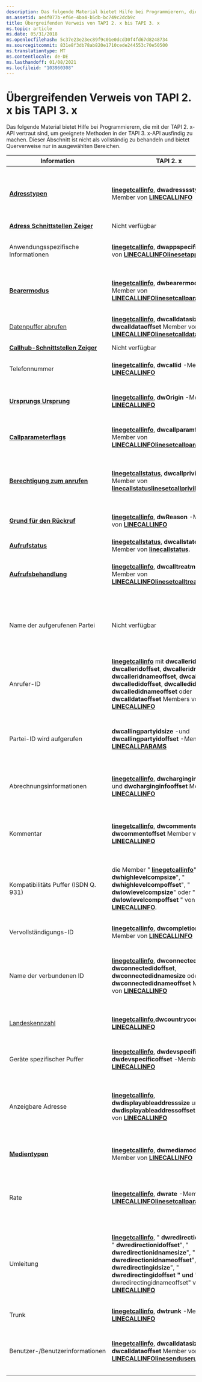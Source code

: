 ```yaml
---
description: Das folgende Material bietet Hilfe bei Programmierern, die mit der TAPI 2. x-API vertraut sind, um geeignete Methoden in der TAPI 3. x-API ausfindig zu machen. Dieser Abschnitt ist nicht als vollständig zu behandeln und bietet Querverweise nur in ausgewählten Bereichen.
ms.assetid: ae4f077b-ef6e-4ba4-b5db-bc749c2dcb9c
title: Übergreifenden Verweis von TAPI 2. x bis TAPI 3. x
ms.topic: article
ms.date: 05/31/2018
ms.openlocfilehash: 5c37e23e23ec89f9c01e0dcd30f4fd67d8248734
ms.sourcegitcommit: 831e8f3db78ab820e1710cede244553c70e50500
ms.translationtype: MT
ms.contentlocale: de-DE
ms.lasthandoff: 01/08/2021
ms.locfileid: "103960308"
---
```

# <a name="tapi-2x-to-tapi-3x-cross-reference"></a>Übergreifenden Verweis von TAPI 2. x bis TAPI 3. x

Das folgende Material bietet Hilfe bei Programmierern, die mit der TAPI 2. x-API vertraut sind, um geeignete Methoden in der TAPI 3. x-API ausfindig zu machen. Dieser Abschnitt ist nicht als vollständig zu behandeln und bietet Querverweise nur in ausgewählten Bereichen.



| Information                                                            | TAPI 2. x                                                                                                                                                                                                                                                                                                                                            | TAPI 3. x                                                                                                                                                                                                                                                                                                                                           |
|------------------------------------------------------------------------|-----------------------------------------------------------------------------------------------------------------------------------------------------------------------------------------------------------------------------------------------------------------------------------------------------------------------------------------------------|----------------------------------------------------------------------------------------------------------------------------------------------------------------------------------------------------------------------------------------------------------------------------------------------------------------------------------------------------|
| [**Adresstypen**](lineaddresstype--constants.md)                    | [**linegetcallinfo**](/windows/win32/api/tapi/nf-tapi-linegetcallinfo), **dwadresssstype** -Member von [**LINECALLINFO**](/windows/win32/api/tapi/ns-tapi-linecallinfo)                                                                                                                                                                                                                  | [**Itcallinfo:: get \_ Callinfolong**](/windows/desktop/api/tapi3if/nf-tapi3if-itcallinfo-get_callinfolong), aufgerufen mit dem **cil \_ calleridadresssstype**, **cil \_ calledidadresssstype** oder **cil \_ connectedidadresssstype** -Member von [**CallInfo \_ Long**](/windows/desktop/api/Tapi3if/ne-tapi3if-callinfo_long).                                                                                                            |
| [**Adress Schnittstellen Zeiger**](/windows/desktop/api/tapi3if/nn-tapi3if-itaddress)                         | Nicht verfügbar                                                                                                                                                                                                                                                                                                                                                  | [**Itcallinfo:: get- \_ Adresse**](/windows/desktop/api/tapi3if/nf-tapi3if-itcallinfo-get_address)                                                                                                                                                                                                                                                                                         |
| Anwendungsspezifische Informationen                                       | [**linegetcallinfo**](/windows/win32/api/tapi/nf-tapi-linegetcallinfo), **dwappspecific** Member von [**LINECALLINFO**](/windows/win32/api/tapi/ns-tapi-linecallinfo)[**linesetappspecific**](/windows/win32/api/tapi/nf-tapi-linesetappspecific)<br/>                                                                                                                                              | [**Itcallinfo:: get \_ Callinfolong**](/windows/desktop/api/tapi3if/nf-tapi3if-itcallinfo-get_callinfolong) oder [**itcallinfo::p UT \_ callinfolong**](/windows/desktop/api/tapi3if/nf-tapi3if-itcallinfo-put_callinfolong), aufgerufen mit dem **cil \_ AppSpecific** -Member von [**CallInfo \_ Long**](/windows/desktop/api/Tapi3if/ne-tapi3if-callinfo_long).                                                                                                              |
| [**Bearermodus**](./linebearermode--constants.md)              | [**linegetcallinfo**](/windows/win32/api/tapi/nf-tapi-linegetcallinfo), **dwbearermode** -Member von [**LINECALLINFO**](/windows/win32/api/tapi/ns-tapi-linecallinfo)[**linesetcallparametriams**](/windows/win32/api/tapi/nf-tapi-linesetcallparams)<br/>                                                                                                                                                 | [**Itcallinfo:: get \_ Callinfolong**](/windows/desktop/api/tapi3if/nf-tapi3if-itcallinfo-get_callinfolong) oder [**itcallinfo::p UT \_ callinfolong**](/windows/desktop/api/tapi3if/nf-tapi3if-itcallinfo-put_callinfolong), aufgerufen mit dem **cil \_ bearermode** -Member von [**CallInfo \_ Long**](/windows/desktop/api/Tapi3if/ne-tapi3if-callinfo_long).                                                                                                               |
| [Datenpuffer abrufen](call-data-ovr.md)                                  | [**linegetcallinfo**](/windows/win32/api/tapi/nf-tapi-linegetcallinfo), **dwcalldatasize** und **dwcalldataoffset** Member von [**LINECALLINFO**](/windows/win32/api/tapi/ns-tapi-linecallinfo)[**linesetcalldata**](/windows/win32/api/tapi/nf-tapi-linesetcalldata)<br/>                                                                                                                         | [**Itcallinfo:: getcallinfobuffer**](/windows/desktop/api/tapi3if/nf-tapi3if-itcallinfo-getcallinfobuffer), aufgerufen mit dem **CIB \_ calldatabuffer** -Member des [**CallInfo- \_ Puffers**](/windows/desktop/api/Tapi3if/ne-tapi3if-callinfo_buffer) .                                                                                                                                                                               |
| [**Callhub-Schnittstellen Zeiger**](/windows/desktop/api/tapi3if/nn-tapi3if-itcallhub)                         | Nicht verfügbar                                                                                                                                                                                                                                                                                                                                                  | [**Itcallinfo:: get \_ callhub**](/windows/desktop/api/tapi3if/nf-tapi3if-itcallinfo-get_callhub)                                                                                                                                                                                                                                                                                         |
| Telefonnummer                                                                | [**linegetcallinfo**](/windows/win32/api/tapi/nf-tapi-linegetcallinfo), **dwcallid** -Member von [**LINECALLINFO**](/windows/win32/api/tapi/ns-tapi-linecallinfo)                                                                                                                                                                                                                       | [**Itcallinfo:: get \_ Callinfolong**](/windows/desktop/api/tapi3if/nf-tapi3if-itcallinfo-get_callinfolong), aufgerufen mit dem **cil \_ callid** -Member von [**CallInfo \_ Long**](/windows/desktop/api/Tapi3if/ne-tapi3if-callinfo_long).                                                                                                                                                                                           |
| [**Ursprungs Ursprung**](./linecallorigin--constants.md)              | [**linegetcallinfo**](/windows/win32/api/tapi/nf-tapi-linegetcallinfo), **dwOrigin** -Member von [**LINECALLINFO**](/windows/win32/api/tapi/ns-tapi-linecallinfo)                                                                                                                                                                                                                       | [**Itcallinfo:: get \_ Callinfolong**](/windows/desktop/api/tapi3if/nf-tapi3if-itcallinfo-get_callinfolong), aufgerufen mit dem **cil \_ Origin** -Member von [**CallInfo \_ Long**](/windows/desktop/api/Tapi3if/ne-tapi3if-callinfo_long).                                                                                                                                                                                           |
| [**Callparameterflags**](./linecallparamflags--constants.md) | [**linegetcallinfo**](/windows/win32/api/tapi/nf-tapi-linegetcallinfo), **dwcallparamflags** -Member von [**LINECALLINFO**](/windows/win32/api/tapi/ns-tapi-linecallinfo)[**linesetcallparametriams**](/windows/win32/api/tapi/nf-tapi-linesetcallparams)<br/>                                                                                                                                             | [**Itcallinfo:: get \_ Callinfolong**](/windows/desktop/api/tapi3if/nf-tapi3if-itcallinfo-get_callinfolong) oder [**itcallinfo::p UT \_ callinfolong**](/windows/desktop/api/tapi3if/nf-tapi3if-itcallinfo-put_callinfolong), aufgerufen mit dem **cil \_ callparamsflags** -Member von [**CallInfo \_ Long**](/windows/desktop/api/Tapi3if/ne-tapi3if-callinfo_long).                                                                                                          |
| [**Berechtigung zum anrufen**](/windows/desktop/api/Tapi3if/ne-tapi3if-call_privilege)                               | [**linegetcallstatus**](/windows/win32/api/tapi/nf-tapi-linegetcallstatus), **dwcallprivilege** -Member von [**linecallstatus**](/windows/win32/api/tapi/ns-tapi-linecallstatus)[**linesetcallprivilege**](/windows/win32/api/tapi/nf-tapi-linesetcallprivilege)<br/>                                                                                                                                | [**Itcallinfo:: get \_ Privilege**](/windows/desktop/api/tapi3if/nf-tapi3if-itcallinfo-get_privilege) oder [**itcallinfo:: get \_ callinfolong**](/windows/desktop/api/tapi3if/nf-tapi3if-itcallinfo-get_callinfolong), aufgerufen mit dem **cil- \_ numofowners** -oder **cil- \_ numofmonitors** -Member von [**CallInfo \_ Long**](/windows/desktop/api/Tapi3if/ne-tapi3if-callinfo_long).                                                                                    |
| [**Grund für den Rückruf**](./linecallreason--constants.md)              | [**linegetcallinfo**](/windows/win32/api/tapi/nf-tapi-linegetcallinfo), **dwReason** -Member von [**LINECALLINFO**](/windows/win32/api/tapi/ns-tapi-linecallinfo)                                                                                                                                                                                                                       | [**Itcallinfo:: get \_ Callinfolong**](/windows/desktop/api/tapi3if/nf-tapi3if-itcallinfo-get_callinfolong), aufgerufen mit dem **cil \_ reason** -Member von [**CallInfo \_ Long**](/windows/desktop/api/Tapi3if/ne-tapi3if-callinfo_long).                                                                                                                                                                                           |
| [**Aufrufstatus**](/windows/desktop/api/Tapi3if/ne-tapi3if-call_state)                                       | [**linegetcallstatus**](/windows/win32/api/tapi/nf-tapi-linegetcallstatus), **dwcallstate** -Member von [**linecallstatus**](/windows/win32/api/tapi/ns-tapi-linecallstatus).                                                                                                                                                                                                           | [**Itcallinfo:: get \_ CallState**](/windows/desktop/api/tapi3if/nf-tapi3if-itcallinfo-get_callstate)                                                                                                                                                                                                                                                                                     |
| [**Aufrufsbehandlung**](./linecalltreatment--constants.md)        | [**linegetcallinfo**](/windows/win32/api/tapi/nf-tapi-linegetcallinfo), **dwcalltreatment** -Member von [**LINECALLINFO**](/windows/win32/api/tapi/ns-tapi-linecallinfo)[**linesetcalltreatment**](/windows/win32/api/tapi/nf-tapi-linesetcalltreatment)<br/>                                                                                                                                        | [**Itcallinfo:: get \_ Callinfolong**](/windows/desktop/api/tapi3if/nf-tapi3if-itcallinfo-get_callinfolong) oder [**itcallinfo::p UT \_ callinfolong**](/windows/desktop/api/tapi3if/nf-tapi3if-itcallinfo-put_callinfolong), aufgerufen mit dem **cil \_ calltreatment** -Member von [**CallInfo \_ Long**](/windows/desktop/api/Tapi3if/ne-tapi3if-callinfo_long).                                                                                                            |
| Name der aufgerufenen Partei                                             | Nicht verfügbar                                                                                                                                                                                                                                                                                                                                                  | [**Itcallinfo:: get \_ Callinfostring**](/windows/desktop/api/tapi3if/nf-tapi3if-itcallinfo-get_callinfostring) oder [**itcallinfo::p UT \_ callinfostring**](/windows/desktop/api/tapi3if/nf-tapi3if-itcallinfo-put_callinfostring), aufgerufen mit dem **CIS \_ calledpartyfriendlyname** -Member der [**CallInfo \_ String**](/windows/desktop/api/Tapi3if/ne-tapi3if-callinfo_string).                                                                                      |
| Anrufer-ID                                                              | [**linegetcallinfo**](/windows/win32/api/tapi/nf-tapi-linegetcallinfo) mit **dwcalleridsize**, **dwcalleridoffset**, **dwcalleridnamesize**, **dwcalleridnameoffset**, **dwcalledidsize**, **dwcalledidoffset**, **dwcalledidnamesize**, **dwcalledidnameoffset** oder **dwcalldataoffset** Members von [**LINECALLINFO**](/windows/win32/api/tapi/ns-tapi-linecallinfo)               | [**Itcallinfo:: get \_ Callinfostring**](/windows/desktop/api/tapi3if/nf-tapi3if-itcallinfo-get_callinfostring), aufgerufen mit dem **CIS \_ CallerIDName**, **CIS \_ calleridnumber**, **CIS \_ calledidname** oder **CIS \_ calledidnumber** -Member der [**CallInfo \_ String**](/windows/desktop/api/Tapi3if/ne-tapi3if-callinfo_string).                                                                                                 |
| Partei-ID wird aufgerufen                                                       | **dwcallingpartyidsize** -und **dwcallingpartyidoffset** -Member von [**LINECALLPARAMS**](/windows/win32/api/tapi/ns-tapi-linecallparams)                                                                                                                                                                                                                            | [**Itcallinfo:: get \_ Callinfostring**](/windows/desktop/api/tapi3if/nf-tapi3if-itcallinfo-get_callinfostring) oder [**itcallinfo::p UT \_ callinfostring**](/windows/desktop/api/tapi3if/nf-tapi3if-itcallinfo-put_callinfostring), aufgerufen mit dem **CIS \_ callingpartyid** -Member der [**CallInfo \_ String**](/windows/desktop/api/Tapi3if/ne-tapi3if-callinfo_string).                                                                                               |
| Abrechnungsinformationen                                                   | [**linegetcallinfo**](/windows/win32/api/tapi/nf-tapi-linegetcallinfo), **dwcharginginfosize** und **dwcharginginfooffset** Member von [**LINECALLINFO**](/windows/win32/api/tapi/ns-tapi-linecallinfo)                                                                                                                                                                               | [**Itcallinfo:: getcallinfobuffer**](/windows/desktop/api/tapi3if/nf-tapi3if-itcallinfo-getcallinfobuffer), aufgerufen mit dem **CIB \_ charginginfobuffer** -Member des [**CallInfo- \_ Puffers**](/windows/desktop/api/Tapi3if/ne-tapi3if-callinfo_buffer) .                                                                                                                                                                           |
| Kommentar                                                                | [**linegetcallinfo**](/windows/win32/api/tapi/nf-tapi-linegetcallinfo), **dwcommentsize** und **dwcommentoffset** Member von [**LINECALLINFO**](/windows/win32/api/tapi/ns-tapi-linecallinfo)                                                                                                                                                                                         | [**Itcallinfo:: get \_ Callinfostring**](/windows/desktop/api/tapi3if/nf-tapi3if-itcallinfo-get_callinfostring) oder [**itcallinfo::p UT \_ callinfostring**](/windows/desktop/api/tapi3if/nf-tapi3if-itcallinfo-put_callinfostring), aufgerufen mit dem **CIS- \_ Kommentar** Element von [**CallInfo \_ String**](/windows/desktop/api/Tapi3if/ne-tapi3if-callinfo_string).                                                                                                      |
| Kompatibilitäts Puffer (ISDN Q. 931)                                      | die Member " [**linegetcallinfo**](/windows/win32/api/tapi/nf-tapi-linegetcallinfo)", " **dwhighlevelcompsize**", " **dwhighlevelcompoffset**", " **dwlowlevelcompsize**" oder " **dwlowlevelcompoffset** " von [**LINECALLINFO**](/windows/win32/api/tapi/ns-tapi-linecallinfo).                                                                                                                          | [**Itcallinfo:: getcallinfobuffer**](/windows/desktop/api/tapi3if/nf-tapi3if-itcallinfo-getcallinfobuffer), aufgerufen mit dem **CIB- \_ highlevelcompatibilitybuffer** -oder **CIB \_ lowlevelcompatibilitybuffer** -Member des [**CallInfo- \_ Puffers**](/windows/desktop/api/Tapi3if/ne-tapi3if-callinfo_buffer) .                                                                                                                         |
| Vervollständigungs-ID                                                          | [**linegetcallinfo**](/windows/win32/api/tapi/nf-tapi-linegetcallinfo), **dwcompletionid** -Member von [**LINECALLINFO**](/windows/win32/api/tapi/ns-tapi-linecallinfo)                                                                                                                                                                                                                 | [**Itcallinfo:: get \_ Callinfolong**](/windows/desktop/api/tapi3if/nf-tapi3if-itcallinfo-get_callinfolong), aufgerufen mit dem **cil \_ completionid** -Member von [**CallInfo \_ Long**](/windows/desktop/api/Tapi3if/ne-tapi3if-callinfo_long).                                                                                                                                                                                     |
| Name der verbundenen ID                                                      | [**linegetcallinfo**](/windows/win32/api/tapi/nf-tapi-linegetcallinfo), **dwconnectedidsize**, **dwconnectedidoffset**, **dwconnectedidnamesize** oder **dwconnectedidnameoffset** Member von [**LINECALLINFO**](/windows/win32/api/tapi/ns-tapi-linecallinfo)                                                                                                                          | [**Itcallinfo:: get \_ Callinfostring**](/windows/desktop/api/tapi3if/nf-tapi3if-itcallinfo-get_callinfostring), aufgerufen mit dem **CIS \_ connectedidname** -oder **CIS \_ connectedidnumber** -Member der [**CallInfo \_ String**](/windows/desktop/api/Tapi3if/ne-tapi3if-callinfo_string).                                                                                                                                            |
| [Landeskennzahl](address-ovr.md)                    | [**linegetcallinfo**](/windows/win32/api/tapi/nf-tapi-linegetcallinfo),**dwcountrycode** von [**LINECALLINFO**](/windows/win32/api/tapi/ns-tapi-linecallinfo)                                                                                                                                                                                                                          | [**Itcallinfo:: get \_ Callinfolong**](/windows/desktop/api/tapi3if/nf-tapi3if-itcallinfo-get_callinfolong) oder [**itcallinfo::p UT \_ callinfolong**](/windows/desktop/api/tapi3if/nf-tapi3if-itcallinfo-put_callinfolong), aufgerufen mit dem **cil \_ CountryCode** -Member von [**CallInfo \_ Long**](/windows/desktop/api/Tapi3if/ne-tapi3if-callinfo_long).                                                                                                              |
| Geräte spezifischer Puffer                                                 | [**linegetcallinfo**](/windows/win32/api/tapi/nf-tapi-linegetcallinfo), **dwdevspecificsize** und **dwdevspecificoffset** -Member von [**LINECALLINFO**](/windows/win32/api/tapi/ns-tapi-linecallinfo)                                                                                                                                                                                 | [**Itcallinfo:: getcallinfobuffer**](/windows/desktop/api/tapi3if/nf-tapi3if-itcallinfo-getcallinfobuffer), aufgerufen mit **CIB \_ devspecificbuffer** -Member des [**CallInfo- \_ Puffers**](/windows/desktop/api/Tapi3if/ne-tapi3if-callinfo_buffer)                                                                                                                                                                                |
| Anzeigbare Adresse                                                    | [**linegetcallinfo**](/windows/win32/api/tapi/nf-tapi-linegetcallinfo), **dwdisplayableaddresssize** und **dwdisplayableaddressoffset** Member von [**LINECALLINFO**](/windows/win32/api/tapi/ns-tapi-linecallinfo)                                                                                                                                                                   | [**Itcallinfo:: get \_ Callinfostring**](/windows/desktop/api/tapi3if/nf-tapi3if-itcallinfo-get_callinfostring) oder [**itcallinfo::p UT \_ callinfostring**](/windows/desktop/api/tapi3if/nf-tapi3if-itcallinfo-put_callinfostring), aufgerufen mit dem **CIS \_ displayableaddress** -Member der [**CallInfo \_ String**](/windows/desktop/api/Tapi3if/ne-tapi3if-callinfo_string).                                                                                           |
| [**Medientypen**](tapimediatype--constants.md)                        | [**linegetcallinfo**](/windows/win32/api/tapi/nf-tapi-linegetcallinfo), **dwmediamode** -Member von [**LINECALLINFO**](/windows/win32/api/tapi/ns-tapi-linecallinfo)                                                                                                                                                                                                                   | [**Itcallinfo:: get \_ Callinfolong**](/windows/desktop/api/tapi3if/nf-tapi3if-itcallinfo-get_callinfolong), aufgerufen mit dem **cil \_ mediatypesavailable** -Member von [**CallInfo \_ Long**](/windows/desktop/api/Tapi3if/ne-tapi3if-callinfo_long).                                                                                                                                                                              |
| Rate                                                                   | [**linegetcallinfo**](/windows/win32/api/tapi/nf-tapi-linegetcallinfo), **dwrate** -Member von [**LINECALLINFO**](/windows/win32/api/tapi/ns-tapi-linecallinfo)[**linesetcallparametriams**](/windows/win32/api/tapi/nf-tapi-linesetcallparams)<br/>                                                                                                                                                       | [**Itcallinfo:: get \_ Callinfolong**](/windows/desktop/api/tapi3if/nf-tapi3if-itcallinfo-get_callinfolong) oder [**itcallinfo::p UT \_ callinfolong**](/windows/desktop/api/tapi3if/nf-tapi3if-itcallinfo-put_callinfolong), das mit dem **cil \_ maxrate**-, **cil \_ minrate**-oder **cil- \_ Raten** -Member von [**CallInfo \_ Long**](/windows/desktop/api/Tapi3if/ne-tapi3if-callinfo_long)aufgerufen wird.                                                                              |
| Umleitung                                                            | [**linegetcallinfo**](/windows/win32/api/tapi/nf-tapi-linegetcallinfo), " **dwredirectionidsize**", " **dwredirectionidoffset**", " **dwredirectionidnamesize**", " **dwredirectionidnameoffset**", " **dwredirectingidsize**", " **dwredirectingidoffset** **" und "** dwredirectingidnameoffset" von [**LINECALLINFO**](/windows/win32/api/tapi/ns-tapi-linecallinfo)  | [**Itcallinfo:: get \_ Callinfostring**](/windows/desktop/api/tapi3if/nf-tapi3if-itcallinfo-get_callinfostring) oder [**itcallinfo::p UT \_ callinfostring**](/windows/desktop/api/tapi3if/nf-tapi3if-itcallinfo-put_callinfostring), aufgerufen mit den Elementen " **CIS \_ redirectionidname**", " **CIS \_ redirectionidnumber**", " **CIS \_ redirectingidname**" oder " **CIS \_ redirectingidnumber** " der " [**CallInfo \_ String**](/windows/desktop/api/Tapi3if/ne-tapi3if-callinfo_string)". |
| Trunk                                                                  | [**linegetcallinfo**](/windows/win32/api/tapi/nf-tapi-linegetcallinfo), **dwtrunk** -Member von [**LINECALLINFO**](/windows/win32/api/tapi/ns-tapi-linecallinfo)                                                                                                                                                                                                                        | [**Itcallinfo:: get \_ Callinfolong**](/windows/desktop/api/tapi3if/nf-tapi3if-itcallinfo-get_callinfolong), aufgerufen mit **cil \_ trunk** -Member von [**CallInfo \_ Long**](/windows/desktop/api/Tapi3if/ne-tapi3if-callinfo_long).                                                                                                                                                                                                |
| Benutzer-/Benutzerinformationen                                                  | [**linegetcallinfo**](/windows/win32/api/tapi/nf-tapi-linegetcallinfo), **dwcalldatasize** und **dwcalldataoffset** Member von [**LINECALLINFO**](/windows/win32/api/tapi/ns-tapi-linecallinfo)[**linesenduseruserinfo**](/windows/win32/api/tapi/nf-tapi-linesenduseruserinfo)<br/>                                                                                                               | [**Itcallinfo:: getcallinfobuffer**](/windows/desktop/api/tapi3if/nf-tapi3if-itcallinfo-getcallinfobuffer), aufgerufen mit dem **CIB \_ useruserinfo** -Member des [**CallInfo- \_ Puffers**](/windows/desktop/api/Tapi3if/ne-tapi3if-callinfo_buffer) und [**itcallinfo:: releaseuseruserinfo**](/windows/desktop/api/tapi3if/nf-tapi3if-itcallinfo-releaseuseruserinfo).                                                                                                  |



 

 

